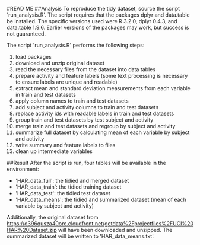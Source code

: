#READ ME
##Analysis
To reproduce the tidy dataset, source the script 'run_analysis.R'. The script requires that the packages dplyr and data.table be installed. The specific versions used were R 3.2.0, dplyr 0.4.3, and data.table 1.9.6. Earlier versions of the packages may work, but success is not guaranteed.

The script 'run_analysis.R' performs the following steps:

  1. load packages
  2. download and unzip original dataset
  3. read the necessary files from the dataset into data tables
  4. prepare activity and feature labels (some text processing is necessary to ensure labels are unique and readable)
  5. extract mean and standard deviation measurements from each variable in train and test datasets
  6. apply column names to train and test datasets
  7. add subject and activity columns to train and test datasets
  8. replace activity ids with readable labels in train and test datasets
  9. group train and test datasets by test subject and activity
  10. merge train and test datasets and regroup by subject and activity
  11. summarize full dataset by calculating mean of each variable by subject and activity
  12. write summary and feature labels to files
  13. clean up intermediate variables

##Result
After the script is run, four tables will be available in the environment:

  - 'HAR_data_full': the tidied and merged dataset
  - 'HAR_data_train': the tidied training dataset
  - 'HAR_data_test': the tidied test dataset
  - 'HAR_data_means': the tidied and summarized dataset (mean of each variable by subject and activity)

Additionally, the original dataset from https://d396qusza40orc.cloudfront.net/getdata%2Fprojectfiles%2FUCI%20HAR%20Dataset.zip will have been downloaded and unzipped. The summarized dataset will be written to 'HAR_data_means.txt'. 

